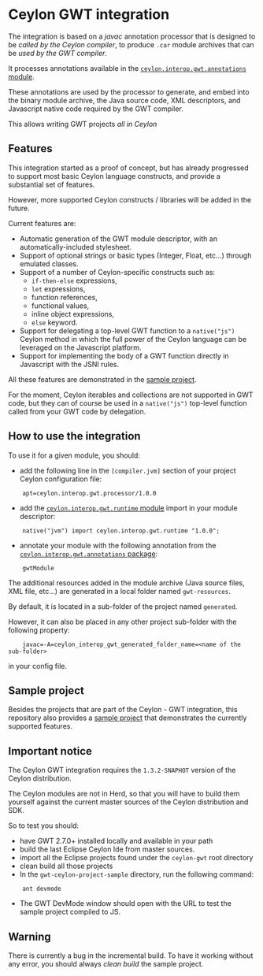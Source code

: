 # Ceylon GWT integration

The integration is based on a *javac* annotation processor that is designed
to be *called by the Ceylon compiler*, to produce `.car` module archives
that can be *used by the GWT compiler*.

It processes annotations available in the
[`ceylon.interop.gwt.annotations` module](./ceylon.interop.gwt.annotations/source/ceylon/interop/gwt/annotations/module.ceylon).

These annotations are used by the processor to generate, and embed into
the binary module archive, the Java source code, XML descriptors, 
and Javascript native code required by the GWT compiler.

This allows writing GWT projects *all in Ceylon*

## Features

This integration started as a proof of concept, but has already progressed to
support most basic Ceylon language constructs, and provide a substantial
set of features.

However, more supported Ceylon constructs / libraries will be added in the future.
    
Current features are:
- Automatic generation of the GWT module descriptor, with an automatically-included stylesheet.
- Support of optional strings or basic types (Integer, Float, etc...) through emulated classes.
- Support of a number of Ceylon-specific constructs such as:
    - `if-then-else` expressions,
    - `let` expressions,
    - function references,
    - functional values,
    - inline object expressions,
    - `else` keyword.
- Support for delegating a top-level GWT function to a `native("js")` Ceylon method
in which the full power of the Ceylon language can be leveraged on the Javascript
platform.
- Support for implementing the body of a GWT function directly in Javascript
with the JSNI rules.

All these features are demonstrated in the [sample project](#sample-project).

For the moment, Ceylon iterables and collections are not supported in GWT code,
but they can of course be used in a `native("js")` top-level function called from
your GWT code by delegation.

## How to use the integration

To use it for a given module, you should:
- add the following line in the `[compiler.jvm]` section of your project 
Ceylon configuration file:
```
    apt=ceylon.interop.gwt.processor/1.0.0
```
- add the [`ceylon.interop.gwt.runtime` module](./ceylon.interop.gwt.runtime/source/ceylon/interop/gwt/runtime/module.ceylon) import in your module descriptor:
```
    native("jvm") import ceylon.interop.gwt.runtime "1.0.0";
```
- annotate your module with the following annotation from the
[`ceylon.interop.gwt.annotations` package](./ceylon.interop.gwt.annotations/source/ceylon/interop/gwt/annotations/package.ceylon):
```
    gwtModule
```

The additional resources added in the module archive (Java source files, XML file, etc...) are generated in a local
folder named `gwt-resources`.

By default, it is located in a sub-folder of the project named `generated`.

However, it can also be placed in any other project sub-folder with the following
property:
    
```
    javac=-A=ceylon_interop_gwt_generated_folder_name=<name of the sub-folder>
```
in your config file.

## Sample project

Besides the projects that are part of the Ceylon - GWT integration,
this repository also provides a [sample project](./gwt-ceylon-project-sample) that
demonstrates the currently supported features.

## Important notice

The Ceylon GWT integration requires the `1.3.2-SNAPHOT` version of the Ceylon distribution.

The Ceylon modules are not in Herd, so that you will have to build them yourself against the current
master sources of the Ceylon distribution and SDK.

So to test you should:
- have GWT 2.7.0+ installed locally and available in your path 
- build the last Eclipse Ceylon Ide from master sources.
- import all the Eclipse projects found under the `ceylon-gwt` root directory
- clean build all those projects
- In the `gwt-ceylon-project-sample` directory, run the following command:
```
    ant devmode
```
- The GWT DevMode window should open with the URL to test the sample project compiled to JS.

## Warning

There is currently a bug in the incremental build. To have it working without any error, you should always *clean build* the sample project.



